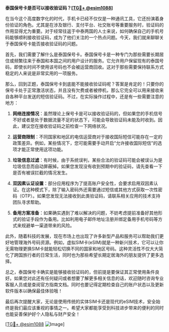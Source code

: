**泰国保号卡是否可以接收验证码？[[TG💪+ @esim1088](https://t.me/s/esim1088)]**

在当今这个高度数字化的时代，手机卡已经不仅仅是一种通讯工具，它还扮演着身份验证的角色。尤其是在涉及银行、支付平台、社交账号等重要服务时，验证码的作用显得尤为重要。对于经常往返于中泰两国的人士来说，如何确保自己的手机号码能够顺利接收验证码，成为了他们关注的一个热点问题。今天，我们就来聊聊关于泰国保号卡能否接收验证码的问题。

首先，我们需要了解什么是泰国保号卡。泰国保号卡是一种专门为那些需要长期居住或频繁往来于泰国和本国之间的用户设计的服务。它允许用户保留现有的泰国号码，即使长时间不使用该号码也不会被运营商回收。这对于那些需要保持联系方式稳定的人来说是非常实用的一项服务。

那么，回到正题，泰国保号卡到底能不能接收验证码呢？答案是肯定的！只要你的保号卡处于正常激活状态，并且没有欠费或者被停机，那么它完全可以用来接收来自各种平台发送的短信验证码。不过，在实际操作过程中，还是有一些需要注意的地方：

1. **网络连接情况**：虽然理论上保号卡是可以接收验证码的，但如果您的手机信号不好或者是处于数据流量不足的状态下，可能会导致验证码未能及时收到。因此，建议您在接收验证码之前检查一下网络状况。

2. **运营商限制**：不同国家和地区的电信运营商对于接收国际短信可能存在一定的政策差异。例如，某些情况下，您可能需要手动开启“允许接收国际短信”的选项才能正常使用这项功能。

3. **垃圾信息过滤**：有时候，由于系统误判，某些合法的验证码可能会被误认为是垃圾信息而自动屏蔽掉。如果您发现没有收到预期中的验证码，请先查看一下是否有被误拦截的情况发生。

4. **双因素认证设置**：部分应用程序为了提高账户安全性，会要求启用双因素认证。在这种模式下，除了输入密码外还需要通过短信或其他方式获取一次性密码（OTP）。如果您发现无法接收到此类验证码，请联系相关应用的技术支持团队寻求帮助。

5. **备用方案准备**：如果确实遇到了难以解决的问题，不妨考虑提前准备好其他形式的验证手段作为备用。比如利用电子邮件地址注册并绑定备用手机号码等方式来规避单一渠道带来的风险。

此外，随着科技的发展，现在市场上也出现了许多新型产品和服务可以帮助我们更好地管理海外号码资源。例如，虚拟SIM卡(eSIM)就是一种新兴技术，它可以让你无需物理更换SIM卡就能轻松切换不同的国家和地区号码。这种灵活性不仅大大简化了跨国旅行者的日常生活，同时也为那些希望长期定居海外的朋友提供了更多选择。

总之，泰国保号卡确实是能够接收验证码的，但前提是要保证其正常使用条件良好。如果您对此还有任何疑问或者想要了解更多相关信息的话，欢迎随时咨询专业客服人员或是查阅官方指南文档。同时也要记得定期检查自己的账户状态以及更新软件版本以确保最佳体验哦！

最后再次提醒大家，无论是使用传统的实体SIM卡还是现代的eSIM技术，安全始终是我们最应该重视的事情之一。希望大家都能享受到科技进步带来的便利的同时也能妥善保护好个人隐私与财产安全！

[[TG💪+ @esim1088](https://t.me/s/esim1088) ![Image](https://i.postimg.cc/4NQfJmqS/Snipaste-2025-05-13-00-14-12.png)]